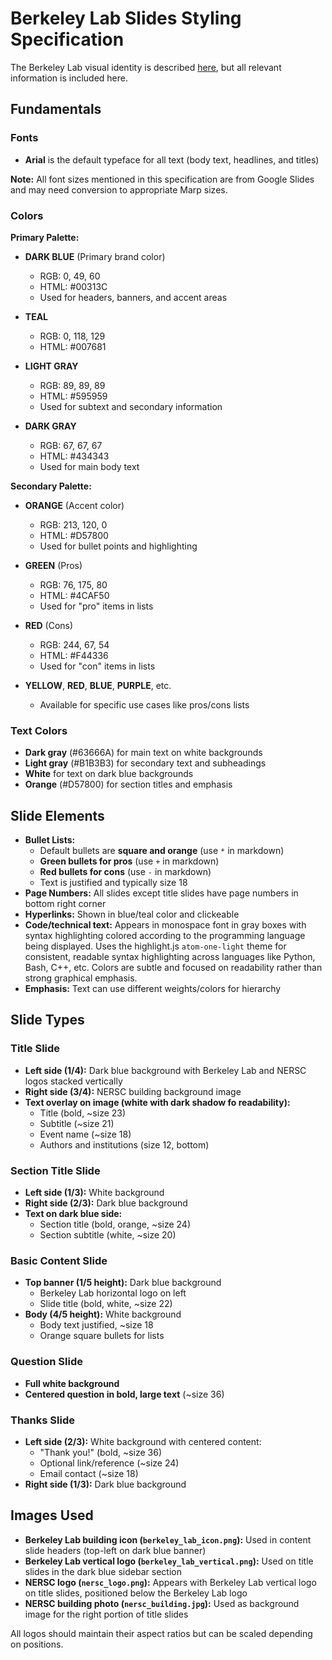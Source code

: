 # Berkeley Lab Slides Styling Specification

The Berkeley Lab visual identity is described [here](https://creative.lbl.gov/visual-identity/), but all relevant information is included here.

## Fundamentals

### Fonts

- **Arial** is the default typeface for all text (body text, headlines, and titles)

**Note:** All font sizes mentioned in this specification are from Google Slides and may need conversion to appropriate Marp sizes.

### Colors

**Primary Palette:**

- **DARK BLUE** (Primary brand color)
  - RGB: 0, 49, 60
  - HTML: #00313C
  - Used for headers, banners, and accent areas

- **TEAL** 
  - RGB: 0, 118, 129
  - HTML: #007681

- **LIGHT GRAY**
  - RGB: 89, 89, 89
  - HTML: #595959
  - Used for subtext and secondary information

- **DARK GRAY**
  - RGB: 67, 67, 67
  - HTML: #434343
  - Used for main body text

**Secondary Palette:**

- **ORANGE** (Accent color)
  - RGB: 213, 120, 0
  - HTML: #D57800
  - Used for bullet points and highlighting

- **GREEN** (Pros)
  - RGB: 76, 175, 80
  - HTML: #4CAF50
  - Used for "pro" items in lists

- **RED** (Cons)
  - RGB: 244, 67, 54
  - HTML: #F44336
  - Used for "con" items in lists

- **YELLOW**, **RED**, **BLUE**, **PURPLE**, etc.
  - Available for specific use cases like pros/cons lists

### Text Colors

- **Dark gray** (#63666A) for main text on white backgrounds
- **Light gray** (#B1B3B3) for secondary text and subheadings
- **White** for text on dark blue backgrounds
- **Orange** (#D57800) for section titles and emphasis

## Slide Elements

- **Bullet Lists:**
  - Default bullets are **square and orange** (use `*` in markdown)
  - **Green bullets for pros** (use `+` in markdown)
  - **Red bullets for cons** (use `-` in markdown)
  - Text is justified and typically size 18
- **Page Numbers:** All slides except title slides have page numbers in bottom right corner
- **Hyperlinks:** Shown in blue/teal color and clickeable
- **Code/technical text:** Appears in monospace font in gray boxes with syntax highlighting colored according to the programming language being displayed. Uses the highlight.js `atom-one-light` theme for consistent, readable syntax highlighting across languages like Python, Bash, C++, etc. Colors are subtle and focused on readability rather than strong graphical emphasis.
- **Emphasis:** Text can use different weights/colors for hierarchy

## Slide Types

### Title Slide
- **Left side (1/4):** Dark blue background with Berkeley Lab and NERSC logos stacked vertically
- **Right side (3/4):** NERSC building background image
- **Text overlay on image (white with dark shadow fo readability):**
  - Title (bold, ~size 23)
  - Subtitle (~size 21)  
  - Event name (~size 18)
  - Authors and institutions (size 12, bottom)

### Section Title Slide
- **Left side (1/3):** White background
- **Right side (2/3):** Dark blue background
- **Text on dark blue side:**
  - Section title (bold, orange, ~size 24)
  - Section subtitle (white, ~size 20)

### Basic Content Slide
- **Top banner (1/5 height):** Dark blue background
  - Berkeley Lab horizontal logo on left
  - Slide title (bold, white, ~size 22)
- **Body (4/5 height):** White background
  - Body text justified, ~size 18
  - Orange square bullets for lists

### Question Slide
- **Full white background**
- **Centered question in bold, large text** (~size 36)

### Thanks Slide
- **Left side (2/3):** White background with centered content:
  - "Thank you!" (bold, ~size 36)
  - Optional link/reference (~size 24)
  - Email contact (~size 18)
- **Right side (1/3):** Dark blue background

## Images Used

- **Berkeley Lab building icon (`berkeley_lab_icon.png`):** Used in content slide headers (top-left on dark blue banner)
- **Berkeley Lab vertical logo (`berkeley_lab_vertical.png`):** Used on title slides in the dark blue sidebar section
- **NERSC logo (`nersc_logo.png`):** Appears with Berkeley Lab vertical logo on title slides, positioned below the Berkeley Lab logo
- **NERSC building photo (`nersc_building.jpg`):** Used as background image for the right portion of title slides

All logos should maintain their aspect ratios but can be scaled depending on positions.